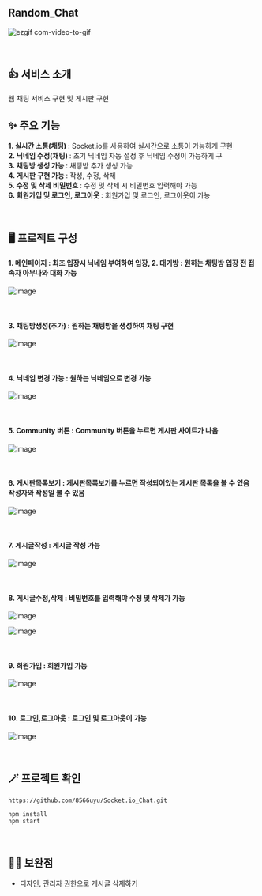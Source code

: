 ## Random_Chat

![ezgif com-video-to-gif](https://github.com/8566uyu/Random_Chat/assets/121207285/c0cd6604-7a72-43d3-8bf7-348f3e5fd2be)


<br>

## 👍 서비스 소개
웹 채팅 서비스 구현 및 게시판 구현 
<br>

## ✨ 주요 기능
<b> 1. 실시간 소통(채팅)  </b> : Socket.io를 사용하여 실시간으로 소통이 가능하게 구현 <br> 
<b> 2. 닉네임 수정(채팅) </b> : 초기 닉네임 자동 설정 후 닉네임 수정이 가능하게 구 <br>
<b> 3. 채팅방 생성 가능 </b> : 채팅방 추가 생성 가능 <br>
<b> 4. 게시판 구현 가능 </b> : 작성, 수정, 삭제 <br>
<b> 5. 수정 및 삭제 비밀번호 </b> : 수정 및 삭제 시 비밀번호 입력해야 가능  <br>
<b> 6. 회원가입 및 로그인, 로그아웃 </b> : 회원가입 및 로그인, 로그아웃이 가능  <br>


<br>

## 🖥️ 프로젝트 구성
#### 1. 메인페이지 : 최조 입장시 닉네임 부여하여 입장, 2. 대기방 : 원하는 채팅방 입장 전 접속자 아무나와 대화 가능

![image](https://github.com/8566uyu/Random_Chat/assets/121207285/b795ffb4-fc33-49d7-bd74-d10a61b28b52)



<br>

#### 3. 채팅방생성(추가) : 원하는 채팅방을 생성하여 채팅 구현  

![image](https://github.com/8566uyu/Random_Chat/assets/121207285/33d16313-8013-4c24-8a28-6ca9f8f1f6d4)


<br>

#### 4. 닉네임 변경 가능 : 원하는 닉네임으로 변경 가능  

![image](https://github.com/8566uyu/Random_Chat/assets/121207285/123b59a8-6fae-4f47-bfe7-4006052122f4)


<br>

#### 5. Community 버튼  : Community 버튼을 누르면 게시판 사이트가 나옴  

![image](https://github.com/8566uyu/Random_Chat/assets/121207285/316f8e0d-f035-4824-89a4-0b2cd1a1bf94)


<br>

#### 6. 게시판목록보기  : 게시판목록보기를 누르면 작성되어있는 게시판 목록을 볼 수 있음 작성자와 작성일 볼 수 있음 

![image](https://github.com/8566uyu/Random_Chat/assets/121207285/e3d37779-d518-4bf4-9cad-ec8914ae05ec)


<br>

#### 7. 게시글작성  : 게시글 작성 가능  

![image](https://github.com/8566uyu/Random_Chat/assets/121207285/96d045bf-dbd0-4595-aacc-5ccb0cbb5058)


<br>

#### 8. 게시글수정,삭제  : 비밀번호를 입력해야 수정 및 삭제가 가능  

![image](https://github.com/8566uyu/Random_Chat/assets/121207285/8785e437-7eba-4a3b-979e-d78591d18d55)

![image](https://github.com/8566uyu/Random_Chat/assets/121207285/e12a1999-b495-4666-9de8-6b040be363cc)



<br>

#### 9. 회원가입  : 회원가입 가능  

![image](https://github.com/8566uyu/Random_Chat/assets/121207285/a0c48cf9-fee4-43da-aee4-0b0f18cfc18f)


<br>

#### 10. 로그인,로그아웃  : 로그인 및 로그아웃이 가능  

![image](https://github.com/8566uyu/Random_Chat/assets/121207285/c88dd413-0540-4a34-963f-3b5e217959a1)


<br>

## 🪄 프로젝트 확인
```
https://github.com/8566uyu/Socket.io_Chat.git
```

```
npm install
npm start
```

<br>

## ✍🏻 보완점
- 디자인, 관리자 권한으로 게시글 삭제하기 
